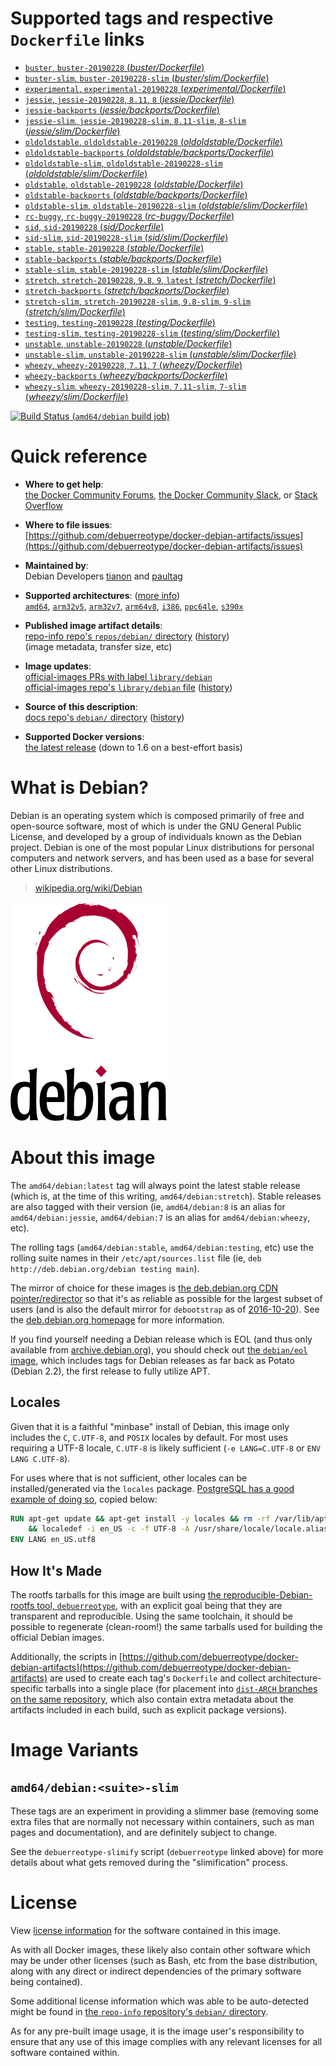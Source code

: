 <!--

********************************************************************************

WARNING:

    DO NOT EDIT "debian/README.md"

    IT IS AUTO-GENERATED

    (from the other files in "debian/" combined with a set of templates)

********************************************************************************

-->

# Supported tags and respective `Dockerfile` links

-	[`buster`, `buster-20190228` (*buster/Dockerfile*)](https://github.com/debuerreotype/docker-debian-artifacts/blob/3e751c2c2f60037e9231ed94bbd1f95347af2c87/buster/Dockerfile)
-	[`buster-slim`, `buster-20190228-slim` (*buster/slim/Dockerfile*)](https://github.com/debuerreotype/docker-debian-artifacts/blob/3e751c2c2f60037e9231ed94bbd1f95347af2c87/buster/slim/Dockerfile)
-	[`experimental`, `experimental-20190228` (*experimental/Dockerfile*)](https://github.com/debuerreotype/docker-debian-artifacts/blob/3e751c2c2f60037e9231ed94bbd1f95347af2c87/experimental/Dockerfile)
-	[`jessie`, `jessie-20190228`, `8.11`, `8` (*jessie/Dockerfile*)](https://github.com/debuerreotype/docker-debian-artifacts/blob/3e751c2c2f60037e9231ed94bbd1f95347af2c87/jessie/Dockerfile)
-	[`jessie-backports` (*jessie/backports/Dockerfile*)](https://github.com/debuerreotype/docker-debian-artifacts/blob/3e751c2c2f60037e9231ed94bbd1f95347af2c87/jessie/backports/Dockerfile)
-	[`jessie-slim`, `jessie-20190228-slim`, `8.11-slim`, `8-slim` (*jessie/slim/Dockerfile*)](https://github.com/debuerreotype/docker-debian-artifacts/blob/3e751c2c2f60037e9231ed94bbd1f95347af2c87/jessie/slim/Dockerfile)
-	[`oldoldstable`, `oldoldstable-20190228` (*oldoldstable/Dockerfile*)](https://github.com/debuerreotype/docker-debian-artifacts/blob/3e751c2c2f60037e9231ed94bbd1f95347af2c87/oldoldstable/Dockerfile)
-	[`oldoldstable-backports` (*oldoldstable/backports/Dockerfile*)](https://github.com/debuerreotype/docker-debian-artifacts/blob/3e751c2c2f60037e9231ed94bbd1f95347af2c87/oldoldstable/backports/Dockerfile)
-	[`oldoldstable-slim`, `oldoldstable-20190228-slim` (*oldoldstable/slim/Dockerfile*)](https://github.com/debuerreotype/docker-debian-artifacts/blob/3e751c2c2f60037e9231ed94bbd1f95347af2c87/oldoldstable/slim/Dockerfile)
-	[`oldstable`, `oldstable-20190228` (*oldstable/Dockerfile*)](https://github.com/debuerreotype/docker-debian-artifacts/blob/3e751c2c2f60037e9231ed94bbd1f95347af2c87/oldstable/Dockerfile)
-	[`oldstable-backports` (*oldstable/backports/Dockerfile*)](https://github.com/debuerreotype/docker-debian-artifacts/blob/3e751c2c2f60037e9231ed94bbd1f95347af2c87/oldstable/backports/Dockerfile)
-	[`oldstable-slim`, `oldstable-20190228-slim` (*oldstable/slim/Dockerfile*)](https://github.com/debuerreotype/docker-debian-artifacts/blob/3e751c2c2f60037e9231ed94bbd1f95347af2c87/oldstable/slim/Dockerfile)
-	[`rc-buggy`, `rc-buggy-20190228` (*rc-buggy/Dockerfile*)](https://github.com/debuerreotype/docker-debian-artifacts/blob/3e751c2c2f60037e9231ed94bbd1f95347af2c87/rc-buggy/Dockerfile)
-	[`sid`, `sid-20190228` (*sid/Dockerfile*)](https://github.com/debuerreotype/docker-debian-artifacts/blob/3e751c2c2f60037e9231ed94bbd1f95347af2c87/sid/Dockerfile)
-	[`sid-slim`, `sid-20190228-slim` (*sid/slim/Dockerfile*)](https://github.com/debuerreotype/docker-debian-artifacts/blob/3e751c2c2f60037e9231ed94bbd1f95347af2c87/sid/slim/Dockerfile)
-	[`stable`, `stable-20190228` (*stable/Dockerfile*)](https://github.com/debuerreotype/docker-debian-artifacts/blob/3e751c2c2f60037e9231ed94bbd1f95347af2c87/stable/Dockerfile)
-	[`stable-backports` (*stable/backports/Dockerfile*)](https://github.com/debuerreotype/docker-debian-artifacts/blob/3e751c2c2f60037e9231ed94bbd1f95347af2c87/stable/backports/Dockerfile)
-	[`stable-slim`, `stable-20190228-slim` (*stable/slim/Dockerfile*)](https://github.com/debuerreotype/docker-debian-artifacts/blob/3e751c2c2f60037e9231ed94bbd1f95347af2c87/stable/slim/Dockerfile)
-	[`stretch`, `stretch-20190228`, `9.8`, `9`, `latest` (*stretch/Dockerfile*)](https://github.com/debuerreotype/docker-debian-artifacts/blob/3e751c2c2f60037e9231ed94bbd1f95347af2c87/stretch/Dockerfile)
-	[`stretch-backports` (*stretch/backports/Dockerfile*)](https://github.com/debuerreotype/docker-debian-artifacts/blob/3e751c2c2f60037e9231ed94bbd1f95347af2c87/stretch/backports/Dockerfile)
-	[`stretch-slim`, `stretch-20190228-slim`, `9.8-slim`, `9-slim` (*stretch/slim/Dockerfile*)](https://github.com/debuerreotype/docker-debian-artifacts/blob/3e751c2c2f60037e9231ed94bbd1f95347af2c87/stretch/slim/Dockerfile)
-	[`testing`, `testing-20190228` (*testing/Dockerfile*)](https://github.com/debuerreotype/docker-debian-artifacts/blob/3e751c2c2f60037e9231ed94bbd1f95347af2c87/testing/Dockerfile)
-	[`testing-slim`, `testing-20190228-slim` (*testing/slim/Dockerfile*)](https://github.com/debuerreotype/docker-debian-artifacts/blob/3e751c2c2f60037e9231ed94bbd1f95347af2c87/testing/slim/Dockerfile)
-	[`unstable`, `unstable-20190228` (*unstable/Dockerfile*)](https://github.com/debuerreotype/docker-debian-artifacts/blob/3e751c2c2f60037e9231ed94bbd1f95347af2c87/unstable/Dockerfile)
-	[`unstable-slim`, `unstable-20190228-slim` (*unstable/slim/Dockerfile*)](https://github.com/debuerreotype/docker-debian-artifacts/blob/3e751c2c2f60037e9231ed94bbd1f95347af2c87/unstable/slim/Dockerfile)
-	[`wheezy`, `wheezy-20190228`, `7.11`, `7` (*wheezy/Dockerfile*)](https://github.com/debuerreotype/docker-debian-artifacts/blob/3e751c2c2f60037e9231ed94bbd1f95347af2c87/wheezy/Dockerfile)
-	[`wheezy-backports` (*wheezy/backports/Dockerfile*)](https://github.com/debuerreotype/docker-debian-artifacts/blob/3e751c2c2f60037e9231ed94bbd1f95347af2c87/wheezy/backports/Dockerfile)
-	[`wheezy-slim`, `wheezy-20190228-slim`, `7.11-slim`, `7-slim` (*wheezy/slim/Dockerfile*)](https://github.com/debuerreotype/docker-debian-artifacts/blob/3e751c2c2f60037e9231ed94bbd1f95347af2c87/wheezy/slim/Dockerfile)

[![Build Status](https://doi-janky.infosiftr.net/job/multiarch/job/amd64/job/debian/badge/icon) (`amd64/debian` build job)](https://doi-janky.infosiftr.net/job/multiarch/job/amd64/job/debian/)

# Quick reference

-	**Where to get help**:  
	[the Docker Community Forums](https://forums.docker.com/), [the Docker Community Slack](https://blog.docker.com/2016/11/introducing-docker-community-directory-docker-community-slack/), or [Stack Overflow](https://stackoverflow.com/search?tab=newest&q=docker)

-	**Where to file issues**:  
	[https://github.com/debuerreotype/docker-debian-artifacts/issues](https://github.com/debuerreotype/docker-debian-artifacts/issues)

-	**Maintained by**:  
	Debian Developers [tianon](https://qa.debian.org/developer.php?login=tianon) and [paultag](https://qa.debian.org/developer.php?login=paultag)

-	**Supported architectures**: ([more info](https://github.com/docker-library/official-images#architectures-other-than-amd64))  
	[`amd64`](https://hub.docker.com/r/amd64/debian/), [`arm32v5`](https://hub.docker.com/r/arm32v5/debian/), [`arm32v7`](https://hub.docker.com/r/arm32v7/debian/), [`arm64v8`](https://hub.docker.com/r/arm64v8/debian/), [`i386`](https://hub.docker.com/r/i386/debian/), [`ppc64le`](https://hub.docker.com/r/ppc64le/debian/), [`s390x`](https://hub.docker.com/r/s390x/debian/)

-	**Published image artifact details**:  
	[repo-info repo's `repos/debian/` directory](https://github.com/docker-library/repo-info/blob/master/repos/debian) ([history](https://github.com/docker-library/repo-info/commits/master/repos/debian))  
	(image metadata, transfer size, etc)

-	**Image updates**:  
	[official-images PRs with label `library/debian`](https://github.com/docker-library/official-images/pulls?q=label%3Alibrary%2Fdebian)  
	[official-images repo's `library/debian` file](https://github.com/docker-library/official-images/blob/master/library/debian) ([history](https://github.com/docker-library/official-images/commits/master/library/debian))

-	**Source of this description**:  
	[docs repo's `debian/` directory](https://github.com/docker-library/docs/tree/master/debian) ([history](https://github.com/docker-library/docs/commits/master/debian))

-	**Supported Docker versions**:  
	[the latest release](https://github.com/docker/docker-ce/releases/latest) (down to 1.6 on a best-effort basis)

# What is Debian?

Debian is an operating system which is composed primarily of free and open-source software, most of which is under the GNU General Public License, and developed by a group of individuals known as the Debian project. Debian is one of the most popular Linux distributions for personal computers and network servers, and has been used as a base for several other Linux distributions.

> [wikipedia.org/wiki/Debian](https://en.wikipedia.org/wiki/Debian)

![logo](https://raw.githubusercontent.com/docker-library/docs/b449be7df57e9ed9086bb5821bfb5d6cdc5d67a4/debian/logo.png)

# About this image

The `amd64/debian:latest` tag will always point the latest stable release (which is, at the time of this writing, `amd64/debian:stretch`). Stable releases are also tagged with their version (ie, `amd64/debian:8` is an alias for `amd64/debian:jessie`, `amd64/debian:7` is an alias for `amd64/debian:wheezy`, etc).

The rolling tags (`amd64/debian:stable`, `amd64/debian:testing`, etc) use the rolling suite names in their `/etc/apt/sources.list` file (ie, `deb http://deb.debian.org/debian testing main`).

The mirror of choice for these images is [the deb.debian.org CDN pointer/redirector](https://deb.debian.org) so that it's as reliable as possible for the largest subset of users (and is also the default mirror for `debootstrap` as of [2016-10-20](https://anonscm.debian.org/cgit/d-i/debootstrap.git/commit/?id=9e8bc60ad1ccf3a25ce7890526b70059f3e770de)). See the [deb.debian.org homepage](https://deb.debian.org) for more information.

If you find yourself needing a Debian release which is EOL (and thus only available from [archive.debian.org](http://archive.debian.org)), you should check out [the `debian/eol` image](https://hub.docker.com/r/debian/eol/), which includes tags for Debian releases as far back as Potato (Debian 2.2), the first release to fully utilize APT.

## Locales

Given that it is a faithful "minbase" install of Debian, this image only includes the `C`, `C.UTF-8`, and `POSIX` locales by default. For most uses requiring a UTF-8 locale, `C.UTF-8` is likely sufficient (`-e LANG=C.UTF-8` or `ENV LANG C.UTF-8`).

For uses where that is not sufficient, other locales can be installed/generated via the `locales` package. [PostgreSQL has a good example of doing so](https://github.com/docker-library/postgres/blob/69bc540ecfffecce72d49fa7e4a46680350037f9/9.6/Dockerfile#L21-L24), copied below:

```dockerfile
RUN apt-get update && apt-get install -y locales && rm -rf /var/lib/apt/lists/* \
	&& localedef -i en_US -c -f UTF-8 -A /usr/share/locale/locale.alias en_US.UTF-8
ENV LANG en_US.utf8
```

## How It's Made

The rootfs tarballs for this image are built using [the reproducible-Debian-rootfs tool, `debuerreotype`](https://github.com/debuerreotype/debuerreotype), with an explicit goal being that they are transparent and reproducible. Using the same toolchain, it should be possible to regenerate (clean-room!) the same tarballs used for building the official Debian images.

Additionally, the scripts in [https://github.com/debuerreotype/docker-debian-artifacts](https://github.com/debuerreotype/docker-debian-artifacts) are used to create each tag's `Dockerfile` and collect architecture-specific tarballs into a single place (for placement into [`dist-ARCH` branches on the same repository](https://github.com/debuerreotype/docker-debian-artifacts/branches), which also contain extra metadata about the artifacts included in each build, such as explicit package versions).

# Image Variants

## `amd64/debian:<suite>-slim`

These tags are an experiment in providing a slimmer base (removing some extra files that are normally not necessary within containers, such as man pages and documentation), and are definitely subject to change.

See the `debuerreotype-slimify` script (`debuerreotype` linked above) for more details about what gets removed during the "slimification" process.

# License

View [license information](https://www.debian.org/social_contract#guidelines) for the software contained in this image.

As with all Docker images, these likely also contain other software which may be under other licenses (such as Bash, etc from the base distribution, along with any direct or indirect dependencies of the primary software being contained).

Some additional license information which was able to be auto-detected might be found in [the `repo-info` repository's `debian/` directory](https://github.com/docker-library/repo-info/tree/master/repos/debian).

As for any pre-built image usage, it is the image user's responsibility to ensure that any use of this image complies with any relevant licenses for all software contained within.
